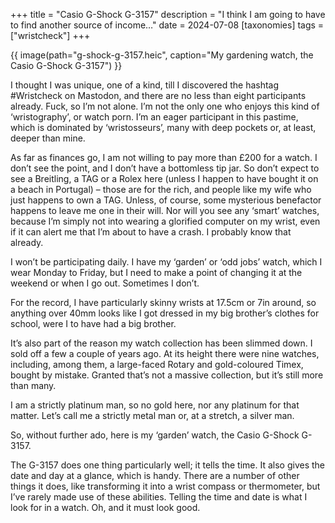 +++
title = "Casio G-Shock G-3157"
description = "I think I am going to have to find another source of income…"
date = 2024-07-08
[taxonomies]
tags = ["wristcheck"]
+++

{{ image(path="g-shock-g-3157.heic", caption="My gardening watch, the Casio G-Shock G-3157") }}

I thought I was unique, one of a kind, till I discovered the hashtag #Wristcheck on Mastodon, and there are no less than eight participants already. Fuck, so I’m not alone. I’m not the only one who enjoys this kind of ‘wristography’, or watch porn. I’m an eager participant in this pastime, which is dominated by ‘wristosseurs’, many with deep pockets or, at least, deeper than mine. 

As far as finances go, I am not willing to pay more than £200 for a watch. I don’t see the point, and I don’t have a bottomless tip jar. So don’t expect to see a Breitling, a TAG or a Rolex here (unless I happen to have bought it on a beach in Portugal) – those are for the rich, and people like my wife who just happens to own a TAG. Unless, of course, some mysterious benefactor happens to leave me one in their will. Nor will you see any ‘smart’ watches, because I’m simply not into wearing a glorified computer on my wrist, even if it can alert me that I’m about to have a crash. I probably know that already.  

I won’t be participating daily. I have my ‘garden’ or ‘odd jobs’ watch, which I wear Monday to Friday, but I need to make a point of changing it at the weekend or when I go out. Sometimes I don’t.

For the record, I have particularly skinny wrists at 17.5cm or 7in around, so anything over 40mm looks like I got dressed in my big brother’s clothes for school, were I to have had a big brother.

It’s also part of the reason my watch collection has been slimmed down. I sold off a few a couple of years ago. At its height there were nine watches, including, among them, a large-faced Rotary and gold-coloured Timex, bought by mistake. Granted that’s not a massive collection, but it’s still more than many.

I am a strictly platinum man, so no gold here, nor any platinum for that matter. Let’s call me a strictly metal man or, at a stretch, a silver man.

So, without further ado, here is my ‘garden’ watch, the Casio G-Shock G-3157.

The G-3157 does one thing particularly well; it tells the time. It also gives the date and day at a glance, which is handy. There are a number of other things it does, like transforming it into a wrist compass or thermometer, but I’ve rarely made use of these abilities. Telling the time and date is what I look for in a watch. Oh, and it must look good.